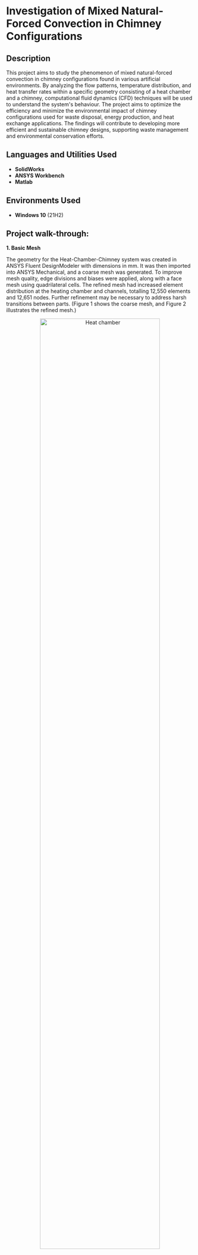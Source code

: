 <h1>Investigation of Mixed Natural-Forced Convection in Chimney Configurations</h1>


<h2>Description</h2>

This project aims to study the phenomenon of mixed natural-forced convection in chimney configurations found in various artificial environments. By analyzing the flow patterns, temperature distribution, and heat transfer rates within a specific geometry consisting of a heat chamber and a chimney, computational fluid dynamics (CFD) techniques will be used to understand the system's behaviour. The project aims to optimize the efficiency and minimize the environmental impact of chimney configurations used for waste disposal, energy production, and heat exchange applications. The findings will contribute to developing more efficient and sustainable chimney designs, supporting waste management and environmental conservation efforts.
<br />


<h2>Languages and Utilities Used</h2>

- <b>SolidWorks</b> 
- <b>ANSYS Workbench</b>
- <b>Matlab</b>

<h2>Environments Used </h2>

- <b>Windows 10</b> (21H2)

<h2>Project walk-through:</h2>

**1. Basic Mesh**

The geometry for the Heat-Chamber-Chimney system was created in ANSYS Fluent DesignModeler with dimensions in mm. It was then imported into ANSYS Mechanical, and a coarse mesh was generated. To improve mesh quality, edge divisions and biases were applied, along with a face mesh using quadrilateral cells. The refined mesh had increased element distribution at the heating chamber and channels, totalling 12,550 elements and 12,651 nodes. Further refinement may be necessary to address harsh transitions between parts. (Figure 1 shows the coarse mesh, and Figure 2 illustrates the refined mesh.)


<p align="center">
<img src="https://i.imgur.com/Nfq2xRU.png" height="80%" width="80%" alt="Heat chamber"/>
<br/>
</p>

**2. Basic Simulation**

The simulation, conducted with a Richardson number of 7.5 and an inlet velocity of 0.0578 m/s, revealed vortices at the outlet edges of the Heat-Chamber-Chimney System (HCCS). This occurrence was attributed to an insufficient mesh resolution, as the eddies could not be adequately captured. Figure 4 illustrates the velocity difference between the walls and the centre of the heat chamber, where fluid velocity increases as the HCCS width decreases from the inlet to the chamber. Consequently, the temperature distribution within the chamber exhibits higher temperatures near the walls and lower temperatures in the middle, as shown in figure 3.

<p align="center">
<img src="https://i.imgur.com/ignHXI0.png" height="80%" width="80%" alt="Heat chamber"/>
<br/>
</p>

**3.Critical Analysis of the Used Approach**

The Boussinesq approximation simulates buoyancy and natural convection by considering the density of the fluid to be dependent on temperature in the momentum equation while assuming constant density in the balance equations. The buoyancy force equation incorporates the production term, which accounts for density changes with temperature. This approximation reduces non-linearity but introduces slight errors. Two solver categories, pressure-based and density-based, are used based on flow conditions. Pressure solvers are suitable for incompressible low-speed flows, allowing for uncoupling of the balance equations and computational efficiency. Density-based solvers are used for high-speed fully compressible flows but require solving the coupled equations and are more computationally demanding. For Mach numbers below 0.3 indicating incompressible flow, a pressure-based solver can be utilized.

**4. Mesh Refinement Study**

A mesh refinement study was conducted as a course mesh cannot capture eddies sufficiently and a denser mesh would be needed, therefore decreasing the accuracy of the simulation. The number of elements was increased by approximately 15000 at each step for each mesh iteration.

<p align="center">
<img src="https://i.imgur.com/6ZheHpg.png"="80%" width="80%" alt="Heat chamber"/>
<br/>
</p>

Mesh refinement was performed by increasing the edge divisions by 10 at each step until convergence was achieved at Mesh 4. Plateauing maximum velocities and heat flux indicated convergence. To further refine the mesh, bias growth rates were increased at the heat chamber area to ensure smooth transitions and accurate cell discretization. Uniform grid structures were maintained for better convergence. Iterations were increased to ensure convergence at a steady state.

<p align="center">
<img src="https://i.imgur.com/VVKJDm9.png"="80%" width="80%" alt="Heat chamber"/>
<br/>
</p>

Figure 4 shows the refined Mesh 4, while Figure 5 indicates the convergence point of the heat flux in the simulation. The element density in the mesh effectively captures the simulation cells in areas of interest. The steady-state convergence was achieved at 3500 iterations. Skewness measurements confirmed acceptable element quality and orthogonal quality remained consistent at a value of 1 for each mesh refinement.

**5.Parametric Investigation**

In the first simulation, the width of the chamber was reduced from 10mm to 7mm. The velocity in the heat chamber increased significantly from 0.28m/s to 0.42m/s, as shown in Figure 8. This velocity change can be directly attributed to the 3mm decrease in the chamber width. The streamlines in the figure illustrate this effect. Additionally, the increased velocity has pushed the high temperature into the corners of the chimney, as the lighter hot fluid rises in the chimney region. The width of the chamber has a notable impact on the velocity and temperature of the system, which can be linked to the conservation of mass formula.

<p align="center">
<img src="https://i.imgur.com/30x5Bhl.png"="80%" width="80%" alt="Heat chamber"/>
<br/>
</p>

<p align="center">
<img src="https://i.imgur.com/3NVW3qf.png"="80%" width="80%" alt="Heat chamber"/>
<br/>
</p>

In the second simulation, decreasing the width of the chimney from 22mm to 20mm had minimal impact on the heat flux and maximum velocities, as observed in Figure 9 and Table 2, suggesting that the chimney width has a negligible effect on the model.

<p align="center">
<img src="https://i.imgur.com/2KRE3mB.png"="80%" width="80%" alt="Heat chamber"/>
<br/>
</p>

The Ri numbers were chosen between 5 and 8 and compared to Ri=7.5 to investigate the relationship between the inlet velocity and the maximum velocities and heat flux.

<p align="center">
<img src="https://i.imgur.com/pByn1tZ.png"="80%" width="80%" alt="Heat chamber"/>
<br/>
</p>

it can be noted that the velocity in the x and y direction decrease as the inlet velocity decreases and the Richardson number increases. This is expected as high velocities increase the temperature which is verified as heat flux remains high at a low Ri number.

<p align="center">
<img src="https://i.imgur.com/VSt5gXG.png"="80%" width="80%" alt="Heat chamber"/>
<br/>
</p>

<p align="center">
<img src="https://i.imgur.com/E7H3OGX.png"="80%" width="80%" alt="Heat chamber"/>
<br/>
</p>

**6. Identification of a relevant turbulence model**

RANS (Reynolds-averaged Navier-Stokes) and LES (Large Eddy Simulation) are turbulence models used in commercial software. RANS models the average behavior of turbulent flow over time, capturing stresses without requiring an iteration time step. It is computationally intensive, solving balance equations and two partial differential equations. LES confirms thermal convection by capturing additional mixing from buoyancy, automatically considering small-scale eddies with a sub-grid velocity. For high Rayleigh numbers, LES is more suitable, and increasing mesh density improves its ability to capture and store solutions faster due to the uniform nature of the geometry.

